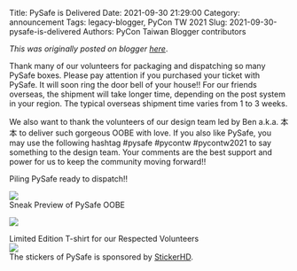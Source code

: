 Title: PySafe is Delivered
Date: 2021-09-30 21:29:00
Category: announcement
Tags: legacy-blogger, PyCon TW 2021
Slug: 2021-09-30-pysafe-is-delivered
Authors: PyCon Taiwan Blogger contributors

*This was originally posted on blogger [here](https://pycontw.blogspot.com/2021/09/pysafe-is-delivered.html)*.

<!--more-->

Thank many of our volunteers for packaging and dispatching so many PySafe boxes. Please pay attention if you purchased your ticket with PySafe. It will soon ring the door bell of your house!! For our friends overseas, the shipment will take longer time, depending on the post system in your region. The typical overseas shipment time varies from 1 to 3 weeks.

We also want to thank the volunteers of our design team led by Ben a.k.a. 本本 to deliver such gorgeous OOBE with love. If you also like PySafe, you may use the following hashtag #pysafe #pycontw #pycontw2021 to say something to the design team. Your comments are the best support and power for us to keep the community moving forward!!


Piling PySafe ready to dispatch!!

[![](https://1.bp.blogspot.com/-ZtvwBkZAh68/YVW4kORshBI/AAAAAAABTXc/OqIMFqIzqnkwyIfRgGNV8hd6ZPlxdvRdACLcBGAsYHQ/s320/image1.jpg)](https://1.bp.blogspot.com/-ZtvwBkZAh68/YVW4kORshBI/AAAAAAABTXc/OqIMFqIzqnkwyIfRgGNV8hd6ZPlxdvRdACLcBGAsYHQ/s2048/image1.jpg)  
Sneak Preview of PySafe OOBE

[![](https://1.bp.blogspot.com/-8ZPjaqXKQRo/YVW4k2p4kiI/AAAAAAABTXk/I_C1YDnJ78MBdndsoH-PozPEf-_7vsCxQCLcBGAsYHQ/s320/image0.jpg)](https://1.bp.blogspot.com/-8ZPjaqXKQRo/YVW4k2p4kiI/AAAAAAABTXk/I_C1YDnJ78MBdndsoH-PozPEf-_7vsCxQCLcBGAsYHQ/s2048/image0.jpg)  


Limited Edition T-shirt for our Respected Volunteers  
[![](https://1.bp.blogspot.com/-R0bpksZOy90/YVW4kwulkGI/AAAAAAABTXg/lSG4CtqEapoXoDXxIEOKGSR1418IHd29QCLcBGAsYHQ/s320/PXL_20210930_012918042.jpg)](https://1.bp.blogspot.com/-R0bpksZOy90/YVW4kwulkGI/AAAAAAABTXg/lSG4CtqEapoXoDXxIEOKGSR1418IHd29QCLcBGAsYHQ/s2048/PXL_20210930_012918042.jpg)  
The stickers of PySafe is sponsored by [StickerHD](http://StickerHD.com).
